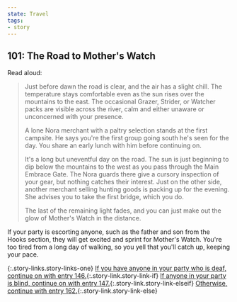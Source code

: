 ```yaml
---
state: Travel
tags:
- story
---
```


## 101: The Road to Mother's Watch

Read aloud:

> Just before dawn the road is clear, and the air has a slight chill.
> The temperature stays comfortable even as the sun rises over the mountains to the east.
> The occasional Grazer, Strider, or Watcher packs are visible across the river, calm and either unaware or unconcerned with your presence.
> 
> A lone Nora merchant with a paltry selection stands at the first campsite.
> He says you're the first group going south he's seen for the day.
> You share an early lunch with him before continuing on.
> 
> It's a long but uneventful day on the road.
> The sun is just beginning to dip below the mountains to the west as you pass through the Main Embrace Gate.
> The Nora guards there give a cursory inspection of your gear, but nothing catches their interest.
> Just on the other side, another merchant selling hunting goods is packing up for the evening.
> She advises you to take the first bridge, which you do.
>
> The last of the remaining light fades, and you can just make out the glow of Mother's Watch in the distance.

If your party is escorting anyone, such as the father and son from the Hooks section, they will get excited and sprint for Mother's Watch.
You're too tired from a long day of walking, so you yell that you'll catch up, keeping your pace.

{:.story-links.story-links-one}
[If you have anyone in your party who is deaf, continue on with entry 146.](146-scrappers-deaf.md){:.story-link.story-link-if}
[If anyone in your party is blind, continue on with entry 147.](147-striders-blind.md){:.story-link.story-link-elseif}
[Otherwise, continue with entry 162.](162-striders-surprise.md){:.story-link.story-link-else}
